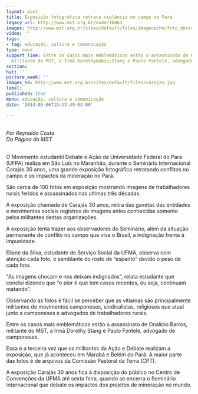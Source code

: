 ```yaml
---
layout: post
title: Exposição fotográfica retrata violência no campo no Pará
legacy_url: http://www.mst.org.br/node/16063
images: http://www.mst.org.br/sites/default/files/imagecache/foto_destaque/carajas.jpg
video: ''
tags:
- tag: educação, cultura e comunicação
type: news
support_line: Entre os casos mais emblemáticos estão o assassinato de Onalício Barros,
  militante do MST, a Irmã Dorothy&nbsp;Stang e Paulo Fontele, advogado de camponeses.
section: 
hat: ''
picture_week: ''
images_hd: http://www.mst.org.br/sites/default/files/carajas.jpg
label: 
published: true
menu: educação, cultura e comunicação
date: '2014-05-06T15:13:49-03:00'

---
```

<p><br><em>Por Reynaldo Costa<br>Da Página do MST</em><br>&nbsp;</p><p>O Movimento estudantil Debate e Ação da Universidade Federal do Para (UFPA) realiza em São Luís no Maranhão, durante o Seminário Internacional Carajás 30 anos, uma grande exposição fotográfica retratando conflitos no campo e os impactos da mineração no Pará.</p><p>São cerca de 100 fotos em exposição mostrando imagens de trabalhadores rurais feridos e assassinados nas ultimas três décadas.</p><p>A exposição chamada de Carajás 30 anos, retira das gavetas das entidades e movimentos sociais registros de imagens antes conhecidas somente pelos militantes destas organizações.</p><p>A exposição tenta trazer aos observadores do Seminário, além da situação permanente de conflito no campo que vive o Brasil, a indignação frente à impunidade.</p><p>Eliane da Silva, estudante de Serviço Social da UFMA, observa com atenção cada foto, o semblante do rosto de “espanto” devido o peso de cada foto.</p><p>"As imagens chocam e nos deixam indignados”, relata estudante que conclui dizendo que “o pior é que tem casos recentes, ou seja, continuam matando”.</p><p>Observando as fotos é fácil se perceber que as vítiamas são principalmente militantes de movimentos camponeses, sindicalistas, religiosos que atual junto a camponeses e advogados de trabalhadores rurais.&nbsp;</p><p>Entre os casos mais emblemáticos estão o assassinato de Onalício Barros, militante do MST, a Irmã Dorothy&nbsp;Stang e Paulo Fontele, advogado de camponeses.</p><p>Essa é a terceira vez que os militantes da Ação e Debate realizam a exposição, que já aconteceu em Marabá e Belém do Pará. A maior parte das fotos é de arquivos da Comissão Pastoral da Terra (CPT).</p><p>A exposição Carajás 30 anos fica à disposição do público no Centro de Convenções da UFMA até sexta feira, quando se encerra o Seminário Internacional que debate os impactos dos projetos de mineração no mundo.<br>&nbsp;</p>
